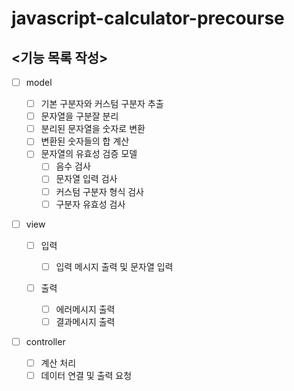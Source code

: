 # javascript-calculator-precourse

## <기능 목록 작성>

- [ ] model

  - [ ] 기본 구분자와 커스텀 구분자 추출
  - [ ] 문자열을 구분잘 분리
  - [ ] 분리된 문자열을 숫자로 변환
  - [ ] 변환된 숫자들의 합 계산
  - [ ] 문자열의 유효성 검증 모델
    - [ ] 음수 검사
    - [ ] 문자열 입력 검사
    - [ ] 커스텀 구분자 형식 검사
    - [ ] 구분자 유효성 검사

- [ ] view

  - [ ] 입력

    - [ ] 입력 메시지 출력 및 문자열 입력

  - [ ] 출력
    - [ ] 에러메시지 출력
    - [ ] 결과메시지 출력

- [ ] controller

  - [ ] 계산 처리
  - [ ] 데이터 연결 및 출력 요청
